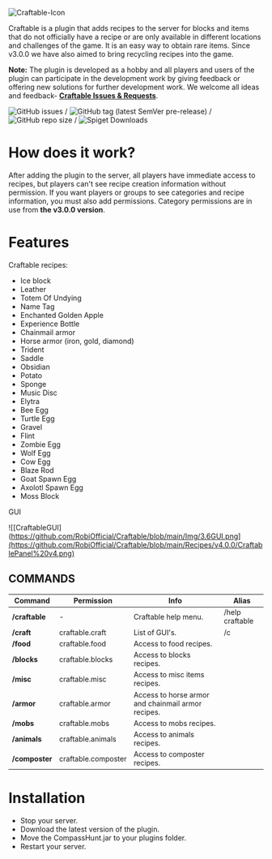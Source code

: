 ![Craftable-Icon](https://i.imgur.com/T7gUDEl.png)

Craftable is a plugin that adds recipes to the server for blocks and items that do not officially have a recipe or are only available in different locations and challenges of the game. It is an easy way to obtain rare items. Since v3.0.0 we have also aimed to bring recycling recipes into the game.

**Note:** The plugin is developed as a hobby and all players and users of the plugin can participate in the development work by giving feedback or offering new solutions for further development work. We welcome all ideas and feedback- **[Craftable Issues & Requests](https://github.com/RobiOfficial/Craftable/issues)**.

![GitHub issues](https://img.shields.io/github/issues/RobiOfficial/Craftable) / ![GitHub tag (latest SemVer pre-release)](https://img.shields.io/github/v/tag/RobiOfficial/Craftable) / ![GitHub repo size](https://img.shields.io/github/repo-size/RobiOfficial/Craftable) / ![Spiget Downloads](https://img.shields.io/spiget/downloads/107173)

# How does it work?
After adding the plugin to the server, all players have immediate access to recipes, but players can't see recipe creation information without permission. If you want players or groups to see categories and recipe information, you must also add permissions. Category permissions are in use from **the v3.0.0 version**.

# Features
Craftable recipes:  
- Ice block
- Leather
- Totem Of Undying
- Name Tag
- Enchanted Golden Apple
- Experience Bottle
- Chainmail armor
- Horse armor (iron, gold, diamond)  
- Trident
- Saddle
- Obsidian
- Potato
- Sponge
- Music Disc
- Elytra
- Bee Egg
- Turtle Egg
- Gravel
- Flint
- Zombie Egg
- Wolf Egg
- Cow Egg
- Blaze Rod
- Goat Spawn Egg
- Axolotl Spawn Egg
- Moss Block

GUI  

![[CraftableGUI](https://github.com/RobiOfficial/Craftable/blob/main/Img/3.6GUI.png](https://github.com/RobiOfficial/Craftable/blob/main/Recipes/v4.0.0/CraftablePanel%20v4.png)

## **COMMANDS**  
| Command | Permission | Info | Alias |
|---------|------------|------|-------|
| **/craftable** | - | Craftable help menu. | /help craftable |
| **/craft** | craftable.craft | List of GUI's. | /c |
| **/food** | craftable.food | Access to food recipes. | |
| **/blocks** | craftable.blocks | Access to blocks recipes. | |
| **/misc** | craftable.misc | Access to misc items recipes. | |
| **/armor** | craftable.armor | Access to horse armor and chainmail armor recipes. | |
| **/mobs** | craftable.mobs | Access to mobs recipes. | |
| **/animals** | craftable.animals | Access to animals recipes. | |
| **/composter** | craftable.composter | Access to composter recipes. | |

# Installation
- Stop your server.
- Download the latest version of the plugin.
- Move the CompassHunt.jar to your plugins folder.
- Restart your server.
